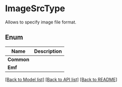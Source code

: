 ﻿
# ImageSrcType
Allows to specify image file format.

## Enum
 Name | Description
------------ | ------------
**Common** | 
**Emf** | 


[[Back to Model list]](../../README.md#documentation-for-models) [[Back to API list]](../../README.md#documentation-for-api-endpoints) [[Back to README]](../../README.md)


